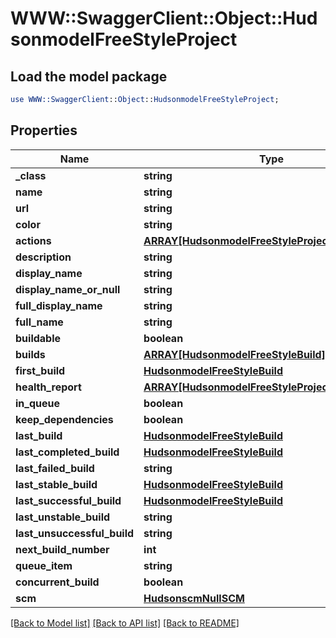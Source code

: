# WWW::SwaggerClient::Object::HudsonmodelFreeStyleProject

## Load the model package
```perl
use WWW::SwaggerClient::Object::HudsonmodelFreeStyleProject;
```

## Properties
Name | Type | Description | Notes
------------ | ------------- | ------------- | -------------
**_class** | **string** |  | [optional] 
**name** | **string** |  | [optional] 
**url** | **string** |  | [optional] 
**color** | **string** |  | [optional] 
**actions** | [**ARRAY[HudsonmodelFreeStyleProjectactions]**](HudsonmodelFreeStyleProjectactions.md) |  | [optional] 
**description** | **string** |  | [optional] 
**display_name** | **string** |  | [optional] 
**display_name_or_null** | **string** |  | [optional] 
**full_display_name** | **string** |  | [optional] 
**full_name** | **string** |  | [optional] 
**buildable** | **boolean** |  | [optional] 
**builds** | [**ARRAY[HudsonmodelFreeStyleBuild]**](HudsonmodelFreeStyleBuild.md) |  | [optional] 
**first_build** | [**HudsonmodelFreeStyleBuild**](HudsonmodelFreeStyleBuild.md) |  | [optional] 
**health_report** | [**ARRAY[HudsonmodelFreeStyleProjecthealthReport]**](HudsonmodelFreeStyleProjecthealthReport.md) |  | [optional] 
**in_queue** | **boolean** |  | [optional] 
**keep_dependencies** | **boolean** |  | [optional] 
**last_build** | [**HudsonmodelFreeStyleBuild**](HudsonmodelFreeStyleBuild.md) |  | [optional] 
**last_completed_build** | [**HudsonmodelFreeStyleBuild**](HudsonmodelFreeStyleBuild.md) |  | [optional] 
**last_failed_build** | **string** |  | [optional] 
**last_stable_build** | [**HudsonmodelFreeStyleBuild**](HudsonmodelFreeStyleBuild.md) |  | [optional] 
**last_successful_build** | [**HudsonmodelFreeStyleBuild**](HudsonmodelFreeStyleBuild.md) |  | [optional] 
**last_unstable_build** | **string** |  | [optional] 
**last_unsuccessful_build** | **string** |  | [optional] 
**next_build_number** | **int** |  | [optional] 
**queue_item** | **string** |  | [optional] 
**concurrent_build** | **boolean** |  | [optional] 
**scm** | [**HudsonscmNullSCM**](HudsonscmNullSCM.md) |  | [optional] 

[[Back to Model list]](../README.md#documentation-for-models) [[Back to API list]](../README.md#documentation-for-api-endpoints) [[Back to README]](../README.md)


